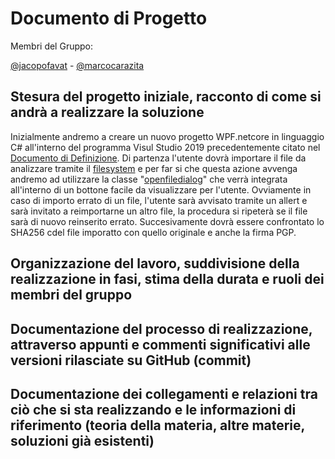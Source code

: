# Documento di Progetto
Membri del Gruppo:


[@jacopofavat](https://github.com/JacopoFavat) - [@marcocarazita](https://github.com/marcocarazita)

## Stesura del progetto iniziale, racconto di come si andrà a realizzare la soluzione
Inizialmente andremo a creare un nuovo progetto WPF.netcore in linguaggio C# all'interno del programma Visul Studio 2019 precedentemente citato nel [Documento di Definizione](https://github.com/ItisMajo-2021-4DINFO-Informatica/4di-2022-progetto-valida-download-animali/blob/main/01-definizione/README.md). Di partenza l'utente dovrà importare il file da analizzare tramite il [filesystem](https://www.c-sharpcorner.com/article/creating-a-file-system-watcher-application/) e per far si che questa azione avvenga andremo ad utilizzare la classe "[openfiledialog](https://docs.microsoft.com/it-it/dotnet/desktop/wpf/windows/how-to-open-common-system-dialog-box?view=netdesktop-6.0)" che verrà integrata all'interno di un bottone facile da visualizzare per l'utente. Ovviamente in caso di importo errato di un file, l'utente sarà avvisato tramite un allert e sarà invitato a reimportarne un altro file, la procedura si ripeterà se il file sarà di nuovo reinserito errato. Succesivamente dovrà essere confrontato lo SHA256 cdel file imporatto con quello originale  e anche la firma PGP.

## Organizzazione del lavoro, suddivisione della realizzazione in fasi, stima della durata e ruoli dei membri del gruppo

## Documentazione del processo di realizzazione, attraverso appunti e commenti significativi alle versioni rilasciate su GitHub (commit)

## Documentazione dei collegamenti e relazioni tra ciò che si sta realizzando e le informazioni di riferimento (teoria della materia, altre materie, soluzioni già esistenti)



